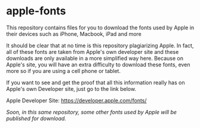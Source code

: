 # apple-fonts

This repository contains files for you to download the fonts used by Apple in their devices such as iPhone, Macbook, iPad and more

It should be clear that at no time is this repository plagiarizing Apple. In fact, all of these fonts are taken from Apple's own developer site and these downloads are only available in a more simplified way here. Because on Apple's site, you will have an extra difficulty to download these fonts, even more so if you are using a cell phone or tablet.

If you want to see and get the proof that all this information really has on Apple's own Developer site, just go to the link below.

Apple Developer Site:
https://developer.apple.com/fonts/

*Soon, in this same repository, some other fonts used by Apple will be published for download.*
